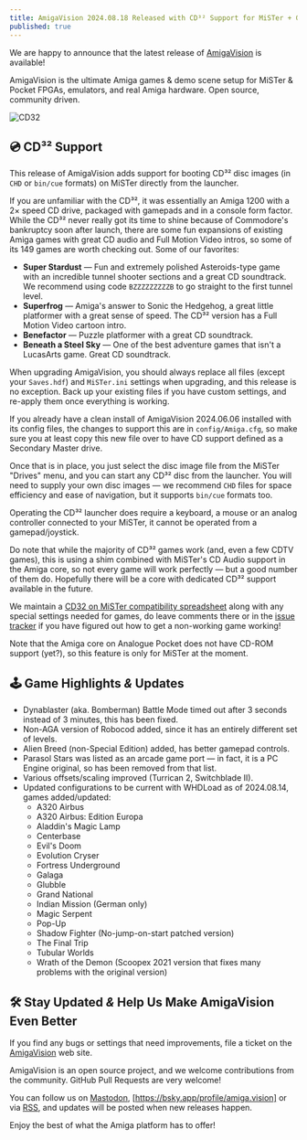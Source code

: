 ```yaml
---
title: AmigaVision 2024.08.18 Released with CD³² Support for MiSTer + Game Updates
published: true
---
```


We are happy to announce that the latest release of [AmigaVision] is available!

AmigaVision is the ultimate Amiga games & demo scene setup for MiSTer & Pocket FPGAs, emulators, and real Amiga hardware. Open source, community driven.

![CD32](https://amiga.vision/images/cd32.png)

## 💿 CD³² Support

This release of AmigaVision adds support for booting CD³² disc images (in `CHD` or `bin/cue` formats) on MiSTer directly from the launcher.

If you are unfamiliar with the CD³², it was essentially an Amiga 1200 with a 2× speed CD drive, packaged with gamepads and in a console form factor. While the CD³² never really got its time to shine because of Commodore's bankruptcy soon after launch, there are some fun expansions of existing Amiga games with great CD audio and Full Motion Video intros, so some of its 149 games are worth checking out. Some of our favorites:

* **Super Stardust** — Fun and extremely polished Asteroids-type game with an incredible tunnel shooter sections and a great CD soundtrack. We recommend using code `BZZZZZZZZZB` to go straight to the first tunnel level.
* **Superfrog** — Amiga's answer to Sonic the Hedgehog, a great little platformer with a great sense of speed. The CD³² version has a Full Motion Video cartoon intro.
* **Benefactor** — Puzzle platformer with a great CD soundtrack.
* **Beneath a Steel Sky** — One of the best adventure games that isn't a LucasArts game. Great CD soundtrack.

When upgrading AmigaVision, you should always replace all files (except your `Saves.hdf`) and `MiSTer.ini` settings when upgrading, and this release is no exception. Back up your existing files if you have custom settings, and re-apply them once everything is working.

If you already have a clean install of AmigaVision 2024.06.06 installed with its config files, the changes to support this are in `config/Amiga.cfg`, so make sure you at least copy this new file over to have CD support defined as a Secondary Master drive.

Once that is in place, you just select the disc image file from the MiSTer "Drives" menu, and you can start any CD³² disc from the launcher. You will need to supply your own disc images — we recommend `CHD` files for space efficiency and ease of navigation, but it supports `bin/cue` formats too.

Operating the CD³² launcher does require a keyboard, a mouse or an analog controller connected to your MiSTer, it cannot be operated from a gamepad/joystick.

Do note that while the majority of CD³² games work (and,  even a few CDTV games), this is using a shim combined with MiSTer's CD Audio support in the Amiga core, so not every game will work perfectly — but a good number of them do. Hopefully there will be a core with dedicated CD³²  support available in the future.

We maintain a [CD32 on MiSTer compatibility spreadsheet] along with any special settings needed for games, do leave comments there or in the [issue tracker] if you have figured out how to get a non-working game working! 

Note that the Amiga core on Analogue Pocket does not have CD-ROM support (yet?), so this feature is only for MiSTer at the moment.

## 🕹️ Game Highlights *&* Updates

* Dynablaster (aka. Bomberman) Battle Mode timed out after 3 seconds instead of 3 minutes, this has been fixed.
* Non-AGA version of Robocod added, since it has an entirely different set of levels.
* Alien Breed (non-Special Edition) added, has better gamepad controls.
* Parasol Stars was listed as an arcade game port — in fact, it is a PC Engine original, so has been removed from that list.
* Various offsets/scaling improved (Turrican 2, Switchblade II).
* Updated configurations to be current with WHDLoad as of 2024.08.14, games added/updated:
	* A320 Airbus 
	* A320 Airbus: Edition Europa
	* Aladdin's Magic Lamp
	* Centerbase
	* Evil's Doom
	* Evolution Cryser
	* Fortress Underground
	* Galaga
	* Glubble
	* Grand National
	* Indian Mission (German only)
	* Magic Serpent
	* Pop-Up
	* Shadow Fighter (No-jump-on-start patched version)
	* The Final Trip
	* Tubular Worlds
	* Wrath of the Demon (Scoopex 2021 version that fixes many problems with the original version)

## 🛠️ Stay Updated *&* Help Us Make AmigaVision Even Better

If you find any bugs or settings that need improvements, file a ticket on the [AmigaVision] web site. 

AmigaVision is an open source project, and we welcome contributions from the community. GitHub Pull Requests are very welcome!

You can follow us on [Mastodon], [https://bsky.app/profile/amiga.vision] or via [RSS], and updates will be posted when new releases happen.

Enjoy the best of what the Amiga platform has to offer!

[AmigaVision]:https://amiga.vision
[Mastodon]:https://mastodon.social/@amiga_vision
[BlueSky]:https://bsky.app/profile/amiga.vision
[RSS]:https://amiga.vision/feed.xml

[CD32 on MiSTer compatibility spreadsheet]:https://amiga.vision/cd32
[issue tracker]:https://github.com/amigavision/AmigaVision/issues